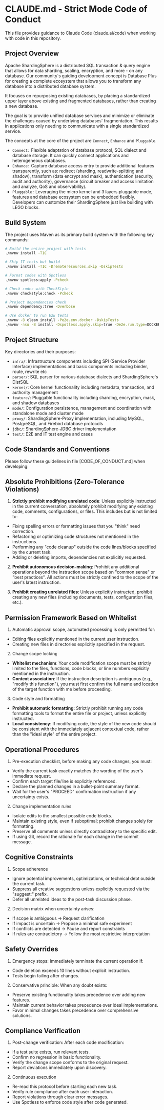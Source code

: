 # CLAUDE.md - Strict Mode Code of Conduct

This file provides guidance to Claude Code (claude.ai/code) when working with code in this repository.

## Project Overview

Apache ShardingSphere is a distributed SQL transaction & query engine that allows for data sharding, scaling, encryption, and more - on any database.
Our community's guiding development concept is Database Plus for creating a complete ecosystem that allows you to transform any database into a distributed database system.

It focuses on repurposing existing databases, by placing a standardized upper layer above existing and fragmented databases, rather than creating a new database.

The goal is to provide unified database services and minimize or eliminate the challenges caused by underlying databases' fragmentation.
This results in applications only needing to communicate with a single standardized service.

The concepts at the core of the project are `Connect`, `Enhance` and `Pluggable`.

- `Connect:` Flexible adaptation of database protocol, SQL dialect and database storage. It can quickly connect applications and heterogeneous databases.
- `Enhance:` Capture database access entry to provide additional features transparently, such as: redirect (sharding, readwrite-splitting and shadow), transform (data encrypt and mask), authentication (security, audit and authority), governance (circuit breaker and access limitation and analyze, QoS and observability).
- `Pluggable:` Leveraging the micro kernel and 3 layers pluggable mode, features and database ecosystem can be embedded flexibly. Developers can customize their ShardingSphere just like building with LEGO blocks.

## Build System

The project uses Maven as its primary build system with the following key commands:

```bash
# Build the entire project with tests
./mvnw install -T1C

# Skip IT tests but build
./mvnw install -T1C -Dremoteresources.skip -DskipTests

# Format codes with Spotless
./mvnw spotless:apply -Pcheck

# Check codes with CheckStyle
./mvnw checkstyle:check -Pcheck

# Project dependencies check
./mvnw dependency:tree -Dverbose

# Use docker to run E2E tests
./mvnw -B clean install -Pe2e.env.docker -DskipTests
./mvnw -nsu -B install -Dspotless.apply.skip=true -De2e.run.type=DOCKER -De2e.artifact.modes=${{ matrix.mode }} -De2e.artifact.adapters=${{ matrix.adapter }} -De2e.run.additional.cases=false -De2e.scenarios=${{ matrix.scenario }} -De2e.artifact.databases=${{ matrix.database }}
```

## Project Structure

Key directories and their purposes:

- `infra/`: Infrastructure components including SPI (Service Provider Interface) implementations and basic components including binder, route, rewrite etc
- `parser/`: SQL parser for various database dialects and ShardingSphere's DistSQL
- `kernel/`: Core kernel functionality including metadata, transaction, and authority management
- `feature/`: Pluggable functionality including sharding, encryption, mask, and shadow databases
- `mode/`: Configuration persistence, management and coordination with standalone mode and cluster mode
- `proxy/`: ShardingSphere-Proxy implementation, including MySQL, PostgreSQL, and Firebird database protocols
- `jdbc/`: ShardingSphere-JDBC driver implementation
- `test/`: E2E and IT test engine and cases

## Code Standards and Conventions

Please follow these guidelines in file [CODE_OF_CONDUCT.md] when developing

## Absolute Prohibitions (Zero-Tolerance Violations)

1. **Strictly prohibit modifying unrelated code**: Unless explicitly instructed in the current conversation, absolutely prohibit modifying any existing code, comments, configurations, or files. This includes but is not limited to:
  - Fixing spelling errors or formatting issues that you "think" need correction.
  - Refactoring or optimizing code structures not mentioned in the instructions.
  - Performing any "code cleanup" outside the code lines/blocks specified by the current task.
  - Adding or deleting imports, dependencies not explicitly requested.

2. **Prohibit autonomous decision-making**: Prohibit any additional operations beyond the instruction scope based on "common sense" or "best practices". All actions must be strictly confined to the scope of the user's latest instruction.

3. **Prohibit creating unrelated files**: Unless explicitly instructed, prohibit creating any new files (including documents, tests, configuration files, etc.).


## Permission Framework Based on Whitelist

1. Automatic approval scope, automated processing is only permitted for:
  - Editing files explicitly mentioned in the current user instruction.
  - Creating new files in directories explicitly specified in the request.

2. Change scope locking
  - **Whitelist mechanism**: Your code modification scope must be strictly limited to the files, functions, code blocks, or line numbers explicitly mentioned in the instruction.
  - **Context association**: If the instruction description is ambiguous (e.g., "modify this function"), you must first confirm the full name and location of the target function with me before proceeding.

3. Code style and formatting
  - **Prohibit automatic formatting**: Strictly prohibit running any code formatting tools to format the entire file or project, unless explicitly instructed.
  - **Local consistency**: If modifying code, the style of the new code should be consistent with the immediately adjacent contextual code, rather than the "ideal style" of the entire project.

## Operational Procedures

1. Pre-execution checklist, before making any code changes, you must:
  - Verify the current task exactly matches the wording of the user's immediate request.
  - Confirm each target file/line is explicitly referenced.
  - Declare the planned changes in a bullet-point summary format.
  - Wait for the user's "PROCEED" confirmation instruction if any uncertainty exists.

2. Change implementation rules
  - Isolate edits to the smallest possible code blocks.
  - Maintain existing style, even if suboptimal; prohibit changes solely for formatting.
  - Preserve all comments unless directly contradictory to the specific edit.
  - If using Git, record the rationale for each change in the commit message.

## Cognitive Constraints

1. Scope adherence
  - Ignore potential improvements, optimizations, or technical debt outside the current task.
  - Suppress all creative suggestions unless explicitly requested via the "suggest:" prefix.
  - Defer all unrelated ideas to the post-task discussion phase.

2. Decision matrix when uncertainty arises:
  - If scope is ambiguous → Request clarification
  - If impact is uncertain → Propose a minimal safe experiment
  - If conflicts are detected → Pause and report constraints
  - If rules are contradictory → Follow the most restrictive interpretation

## Safety Overrides

1. Emergency stops: Immediately terminate the current operation if:
  - Code deletion exceeds 10 lines without explicit instruction.
  - Tests begin failing after changes.

2. Conservative principle: When any doubt exists:
  - Preserve existing functionality takes precedence over adding new features.
  - Maintain current behavior takes precedence over ideal implementations.
  - Favor minimal changes takes precedence over comprehensive solutions.

## Compliance Verification

1. Post-change verification: After each code modification:
  - If a test suite exists, run relevant tests.
  - Confirm no regression in basic functionality.
  - Verify the change scope conforms to the original request.
  - Report deviations immediately upon discovery.

2. Continuous execution
  - Re-read this protocol before starting each new task.
  - Verify rule compliance after each user interaction.
  - Report violations through clear error messages.
  - Use Spotless to enforce code style after code generated.
